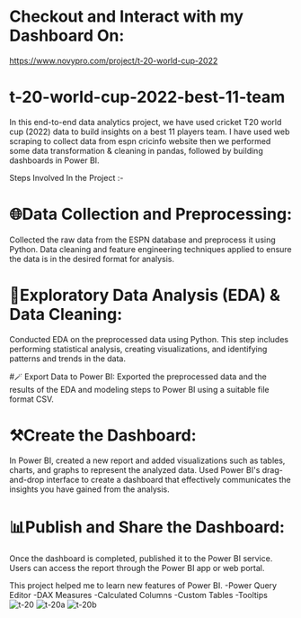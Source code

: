 # Checkout and Interact with my Dashboard On:
https://www.novypro.com/project/t-20-world-cup-2022

# t-20-world-cup-2022-best-11-team

In this end-to-end data analytics project, we have used cricket T20 world cup (2022) data to build insights on a best 11 players team. I have used web scraping to collect data from espn cricinfo website then we performed some data transformation & cleaning in pandas, followed by building dashboards in Power BI.

Steps Involved In the Project :-

# 🌐Data Collection and Preprocessing: 
Collected the raw data from the ESPN database and preprocess it using Python. Data cleaning and feature engineering techniques applied to ensure the data is in the desired format for analysis.

# 🧹Exploratory Data Analysis (EDA) & Data Cleaning: 
Conducted EDA on the preprocessed data using Python. This step includes performing statistical analysis, creating visualizations, and identifying patterns and trends in the data.

#🪄 Export Data to Power BI: 
Exported the preprocessed data and the results of the EDA and modeling steps to Power BI using a suitable file format CSV.

# ⚒️Create the Dashboard: 
In Power BI, created a new report and added visualizations such as tables, charts, and graphs to represent the analyzed data. Used Power BI's drag-and-drop interface to create a dashboard that effectively communicates the insights you have gained from the analysis.

# 📊Publish and Share the Dashboard: 
Once the dashboard is completed, published it to the Power BI service. Users can access the report through the Power BI app or web portal.

This project helped me to learn new features of Power BI.
-Power Query Editor
-DAX Measures
-Calculated Columns
-Custom Tables
-Tooltips
![t-20](https://user-images.githubusercontent.com/113992933/222404590-0144d80b-dda0-49b3-b6f0-518c62fbd13e.png)
![t-20a](https://user-images.githubusercontent.com/113992933/222404661-b1356e93-1afd-4443-9c51-27d9138ac47e.png)
![t-20b](https://user-images.githubusercontent.com/113992933/222404709-d0f2358f-a186-4f62-bce6-bc872006b0f8.png)



